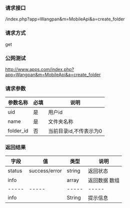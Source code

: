 ### **请求接口**
/index.php?app=Wangpan&m=MobileApi&a=create_folder

### **请求方式**
get

### **公网测试**
http://www.apps.com/index.php?app=Wangpan&m=MobileApi&a=create_folder

### **请求参数**

| 参数名称   |必填 |     说明   |
|----------- |-----|------------|
| uid        | 是  |   用户id   |
| name       | 是  |   文件夹名称   |
| folder_id  | 否  |   当前目录id,不传表示为0  |


### **返回结果**
|字段       |值             |类型    |说明        |
| --------- |--------       |--------|--------    |
|status     |success/error  |string  |返回状态    |
|info       |               |array| 返回数据 数组   |
|-----      |-----         |-----  |-----           |
|info  |              |String |提示信息         |
